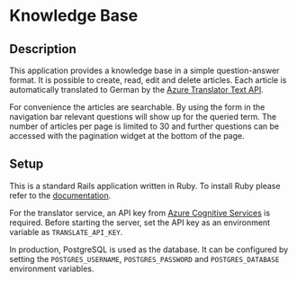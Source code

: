 # Knowledge Base

## Description

This application provides a knowledge base in a simple question-answer format. It is possible to create, read, edit and delete articles. Each article is automatically translated to German by the [Azure Translator Text API](https://azure.microsoft.com/en-us/services/cognitive-services/translator-text-api/).

For convenience the articles are searchable. By using the form in the navigation bar relevant questions will show up for the queried term. The number of articles per page is limited to 30 and further questions can be accessed with the pagination widget at the bottom of the page.

## Setup

This is a standard Rails application written in Ruby. To install Ruby please refer to the [documentation](https://www.ruby-lang.org/en/documentation/installation/).

For the translator service, an API key from [Azure Cognitive Services](https://azure.microsoft.com/en-us/services/cognitive-services/translator-text-api/) is required. Before starting the server, set the API key as an environment variable as `TRANSLATE_API_KEY`.

In production, PostgreSQL is used as the database. It can be configured by setting the `POSTGRES_USERNAME`, `POSTGRES_PASSWORD` and `POSTGRES_DATABASE` environment variables.
